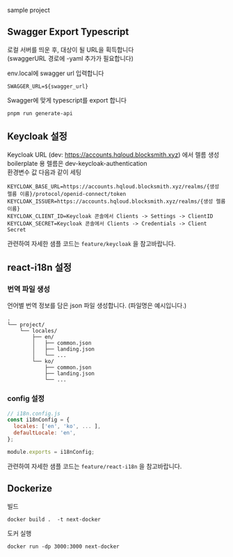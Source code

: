 sample project

## Swagger Export Typescript

로컬 서버를 띄운 후, 대상이 될 URL을 획득합니다\
(swaggerURL 경로에 -yaml 추가가 필요합니다)

env.local에 swagger url 입력합니다

```
SWAGGER_URL=${swagger_url}
```

Swagger에 맞게 typescript를 export 합니다

```
pnpm run generate-api
```

## Keycloak 설정

Keycloak URL (dev: https://accounts.hqloud.blocksmith.xyz) 에서 렐름 생성<br />
boilerplate 용 렐름은 dev-keycloak-authentication <br />
환경변수 값 다음과 같이 세팅

```
KEYCLOAK_BASE_URL=https://accounts.hqloud.blocksmith.xyz/realms/{생성 렐름 이름}/protocol/openid-connect/token
KEYCLOAK_ISSUER=https://accounts.hqloud.blocksmith.xyz/realms/{생성 렐름 이름}
KEYCLOAK_CLIENT_ID=Keycloak 콘솔에서 Clients -> Settings -> ClientID
KEYCLOAK_SECRET=Keycloak 콘솔에서 Clients -> Credentials -> Client Secret
```

관련하여 자세한 샘플 코드는 `feature/keycloak` 을 참고바랍니다.

## react-i18n 설정

### 번역 파일 생성

언어별 번역 정보를 담은 json 파일 생성합니다. (파일명은 예시입니다.)

```
.
└── project/
    └── locales/
        ├── en/
        │   ├── common.json
        │   ├── landing.json
        │   └── ...
        └── ko/
            ├── common.json
            ├── landing.json
            └── ...
```

### config 설정

```js
// i18n.config.js
const i18nConfig = {
  locales: ['en', 'ko', ... ],
  defaultLocale: 'en',
};

module.exports = i18nConfig;
```

관련하여 자세한 샘플 코드는 `feature/react-i18n` 을 참고바랍니다.

## Dockerize

빌드

```
docker build .  -t next-docker
```

도커 실행

```
docker run -dp 3000:3000 next-docker
```
